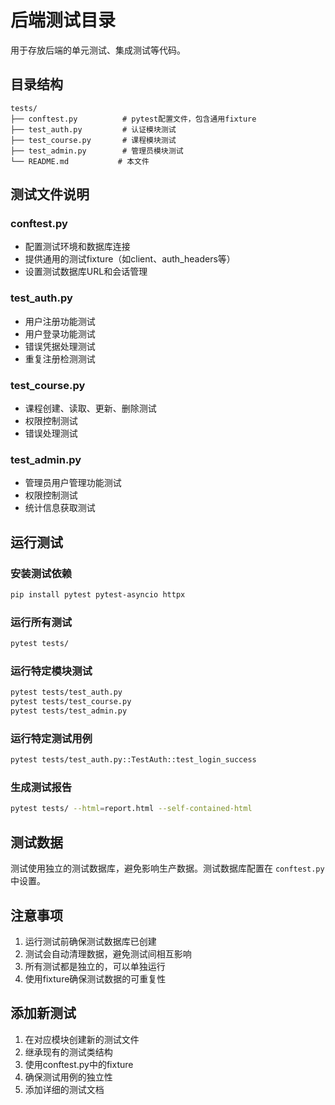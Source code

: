 # 后端测试目录

用于存放后端的单元测试、集成测试等代码。

## 目录结构

```
tests/
├── conftest.py          # pytest配置文件，包含通用fixture
├── test_auth.py         # 认证模块测试
├── test_course.py       # 课程模块测试
├── test_admin.py        # 管理员模块测试
└── README.md           # 本文件
```

## 测试文件说明

### conftest.py
- 配置测试环境和数据库连接
- 提供通用的测试fixture（如client、auth_headers等）
- 设置测试数据库URL和会话管理

### test_auth.py
- 用户注册功能测试
- 用户登录功能测试
- 错误凭据处理测试
- 重复注册检测测试

### test_course.py
- 课程创建、读取、更新、删除测试
- 权限控制测试
- 错误处理测试

### test_admin.py
- 管理员用户管理功能测试
- 权限控制测试
- 统计信息获取测试

## 运行测试

### 安装测试依赖
```bash
pip install pytest pytest-asyncio httpx
```

### 运行所有测试
```bash
pytest tests/
```

### 运行特定模块测试
```bash
pytest tests/test_auth.py
pytest tests/test_course.py
pytest tests/test_admin.py
```

### 运行特定测试用例
```bash
pytest tests/test_auth.py::TestAuth::test_login_success
```

### 生成测试报告
```bash
pytest tests/ --html=report.html --self-contained-html
```

## 测试数据

测试使用独立的测试数据库，避免影响生产数据。测试数据库配置在 `conftest.py` 中设置。

## 注意事项

1. 运行测试前确保测试数据库已创建
2. 测试会自动清理数据，避免测试间相互影响
3. 所有测试都是独立的，可以单独运行
4. 使用fixture确保测试数据的可重复性

## 添加新测试

1. 在对应模块创建新的测试文件
2. 继承现有的测试类结构
3. 使用conftest.py中的fixture
4. 确保测试用例的独立性
5. 添加详细的测试文档 
